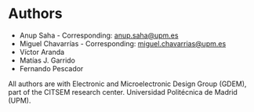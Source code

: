 # Authors

* Anup Saha - Corresponding: anup.saha@upm.es
* Miguel Chavarrías - Corresponding: miguel.chavarrias@upm.es
* Víctor Aranda
* Matías J. Garrido
* Fernando Pescador

All authors are with Electronic and Microelectronic Design Group (GDEM), part of the CITSEM research center. Universidad Politécnica de Madrid (UPM).
